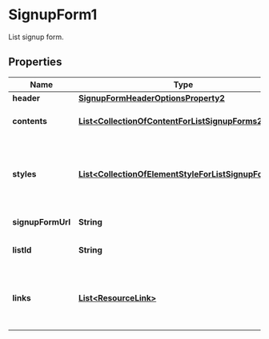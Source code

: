 

# SignupForm1

List signup form.

## Properties

| Name | Type | Description | Notes |
|------------ | ------------- | ------------- | -------------|
|**header** | [**SignupFormHeaderOptionsProperty2**](SignupFormHeaderOptionsProperty2.md) |  |  [optional] |
|**contents** | [**List&lt;CollectionOfContentForListSignupForms2&gt;**](CollectionOfContentForListSignupForms2.md) | The signup form body content. |  [optional] |
|**styles** | [**List&lt;CollectionOfElementStyleForListSignupForms2&gt;**](CollectionOfElementStyleForListSignupForms2.md) | An array of objects, each representing an element style for the signup form. |  [optional] |
|**signupFormUrl** | **String** | Signup form URL. |  [optional] |
|**listId** | **String** | The signup form&#39;s list id. |  [optional] [readonly] |
|**links** | [**List&lt;ResourceLink&gt;**](ResourceLink.md) | A list of link types and descriptions for the API schema documents. |  [optional] [readonly] |



